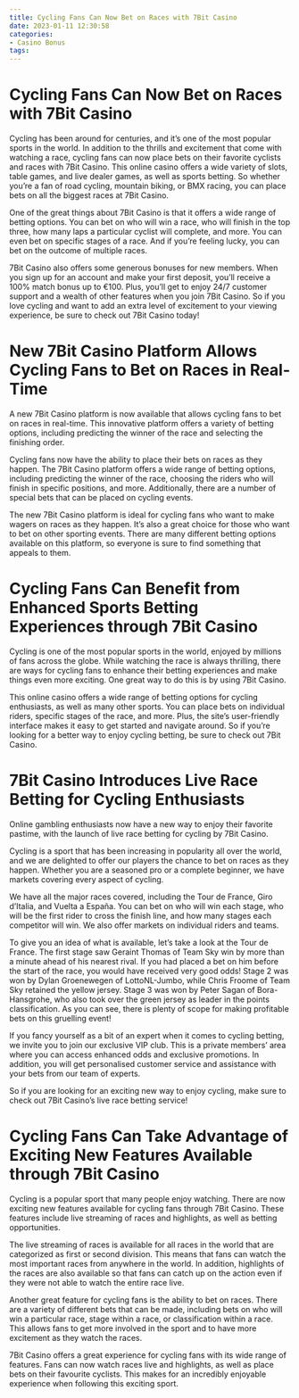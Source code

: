 ```yaml
---
title: Cycling Fans Can Now Bet on Races with 7Bit Casino
date: 2023-01-11 12:30:58
categories:
- Casino Bonus
tags:
---
```



#  Cycling Fans Can Now Bet on Races with 7Bit Casino

Cycling has been around for centuries, and it’s one of the most popular sports in the world. In addition to the thrills and excitement that come with watching a race, cycling fans can now place bets on their favorite cyclists and races with 7Bit Casino. This online casino offers a wide variety of slots, table games, and live dealer games, as well as sports betting. So whether you’re a fan of road cycling, mountain biking, or BMX racing, you can place bets on all the biggest races at 7Bit Casino.

One of the great things about 7Bit Casino is that it offers a wide range of betting options. You can bet on who will win a race, who will finish in the top three, how many laps a particular cyclist will complete, and more. You can even bet on specific stages of a race. And if you’re feeling lucky, you can bet on the outcome of multiple races.

7Bit Casino also offers some generous bonuses for new members. When you sign up for an account and make your first deposit, you’ll receive a 100% match bonus up to €100. Plus, you’ll get to enjoy 24/7 customer support and a wealth of other features when you join 7Bit Casino. So if you love cycling and want to add an extra level of excitement to your viewing experience, be sure to check out 7Bit Casino today!

#  New 7Bit Casino Platform Allows Cycling Fans to Bet on Races in Real-Time

A new 7Bit Casino platform is now available that allows cycling fans to bet on races in real-time. This innovative platform offers a variety of betting options, including predicting the winner of the race and selecting the finishing order.

Cycling fans now have the ability to place their bets on races as they happen. The 7Bit Casino platform offers a wide range of betting options, including predicting the winner of the race, choosing the riders who will finish in specific positions, and more. Additionally, there are a number of special bets that can be placed on cycling events.

The new 7Bit Casino platform is ideal for cycling fans who want to make wagers on races as they happen. It’s also a great choice for those who want to bet on other sporting events. There are many different betting options available on this platform, so everyone is sure to find something that appeals to them.

#  Cycling Fans Can Benefit from Enhanced Sports Betting Experiences through 7Bit Casino

Cycling is one of the most popular sports in the world, enjoyed by millions of fans across the globe. While watching the race is always thrilling, there are ways for cycling fans to enhance their betting experiences and make things even more exciting. One great way to do this is by using 7Bit Casino.

This online casino offers a wide range of betting options for cycling enthusiasts, as well as many other sports. You can place bets on individual riders, specific stages of the race, and more. Plus, the site’s user-friendly interface makes it easy to get started and navigate around. So if you’re looking for a better way to enjoy cycling betting, be sure to check out 7Bit Casino.

#  7Bit Casino Introduces Live Race Betting for Cycling Enthusiasts

Online gambling enthusiasts now have a new way to enjoy their favorite pastime, with the launch of live race betting for cycling by 7Bit Casino.

Cycling is a sport that has been increasing in popularity all over the world, and we are delighted to offer our players the chance to bet on races as they happen. Whether you are a seasoned pro or a complete beginner, we have markets covering every aspect of cycling.

We have all the major races covered, including the Tour de France, Giro d’Italia, and Vuelta a España. You can bet on who will win each stage, who will be the first rider to cross the finish line, and how many stages each competitor will win. We also offer markets on individual riders and teams.

To give you an idea of what is available, let’s take a look at the Tour de France. The first stage saw Geraint Thomas of Team Sky win by more than a minute ahead of his nearest rival. If you had placed a bet on him before the start of the race, you would have received very good odds! Stage 2 was won by Dylan Groenewegen of LottoNL-Jumbo, while Chris Froome of Team Sky retained the yellow jersey. Stage 3 was won by Peter Sagan of Bora-Hansgrohe, who also took over the green jersey as leader in the points classification. As you can see, there is plenty of scope for making profitable bets on this gruelling event!

If you fancy yourself as a bit of an expert when it comes to cycling betting, we invite you to join our exclusive VIP club. This is a private members’ area where you can access enhanced odds and exclusive promotions. In addition, you will get personalised customer service and assistance with your bets from our team of experts.

So if you are looking for an exciting new way to enjoy cycling, make sure to check out 7Bit Casino’s live race betting service!

#  Cycling Fans Can Take Advantage of Exciting New Features Available through 7Bit Casino

Cycling is a popular sport that many people enjoy watching. There are now exciting new features available for cycling fans through 7Bit Casino. These features include live streaming of races and highlights, as well as betting opportunities.

The live streaming of races is available for all races in the world that are categorized as first or second division. This means that fans can watch the most important races from anywhere in the world. In addition, highlights of the races are also available so that fans can catch up on the action even if they were not able to watch the entire race live.

Another great feature for cycling fans is the ability to bet on races. There are a variety of different bets that can be made, including bets on who will win a particular race, stage within a race, or classification within a race. This allows fans to get more involved in the sport and to have more excitement as they watch the races.

7Bit Casino offers a great experience for cycling fans with its wide range of features. Fans can now watch races live and highlights, as well as place bets on their favourite cyclists. This makes for an incredibly enjoyable experience when following this exciting sport.